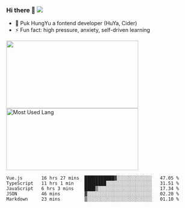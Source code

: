 ### Hi there 👋   ![](https://komarev.com/ghpvc/?username=trojan0523&color=ff69b4&label=PV+Since+2020-1-1)

 - 🔭 Puk HungYu a fontend developer (HuYa, Cider)
 - ⚡ Fun fact: high pressure, anxiety, self-driven learning 

 <img align="left" width="350px" height="180px" src="https://github-readme-stats.vercel.app/api?username=trojan0523&show_icons=true&icon_color=199861&count_private=true" />
 
 <img width="350px" height="165px" alt="Most Used Lang" src="https://github-readme-stats.vercel.app/api/top-langs/?username=trojan0523&layout=compact"/>
 

 <!--START_SECTION:waka-->
```text
Vue.js       16 hrs 27 mins  ███████████▓░░░░░░░░░░░░░   47.05 % 
TypeScript   11 hrs 1 min    ████████░░░░░░░░░░░░░░░░░   31.51 % 
JavaScript   6 hrs 3 mins    ████▒░░░░░░░░░░░░░░░░░░░░   17.34 % 
JSON         46 mins         ▓░░░░░░░░░░░░░░░░░░░░░░░░   02.20 % 
Markdown     23 mins         ▒░░░░░░░░░░░░░░░░░░░░░░░░   01.10 % 
```
<!--END_SECTION:waka-->

 
<!--
**Trojan0523/Trojan0523** is a ✨ _special_ ✨ repository because its `README.md` (this file) appears on your GitHub profile.

Here are some ideas to get you started:

- 👯 looking to collaborate on where? i don`t know
- 🤔 I’m looking for help with ...
- 💬 Ask me about ...
- 📫 How to reach me: ...
- 😄 Pronouns: ...
- ⚡ Fun fact: ...
![](https://komarev.com/ghpvc/?username=trojan0523)
-->
